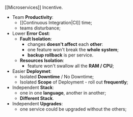 [[Microservices]] Incentive.

- Team **Productivity**:
	- [[Continuous Integration|CI]] time;
	- teams disturbance;
- Lower **Error Cost**:
	- **Fault Isolation**:
		- changes **doesn't affect** each **other**:
		- one feature won't break the **whole system**;
		- **backup rollback** is per service.
	- **Resources Isolation**:
		- feature won't swallow all the **RAM / CPU**;
- Easier **Deploymet**:
	- Isolated **Downtime** / No Downtime;
	- Isolated **Scope** of Deployment - roll out **frequently**;
- Independent **Stack**:
	- one in one **language**, another in another;
	- **Different Stack**.
- Independent **Upgrades**:
	- one service could be upgraded without the others;
